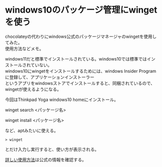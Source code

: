 # windows10のパッケージ管理にwingetを使う

chocolateyの代わりにwindows公式のパッケージマネージャのwingetを使用してみた。  
使用方法などメモ。

windows11だと標準でインストールされている。windows10では標準ではインストールされていない。  
windows10にwingetをインストールするためには、windows Insider Programに登録して、アプリケーションインストーラー  
というアプリをwindowsストアでインストールすると、同梱されているので、wingetが使えるようになる。

今回はThinkpad Yoga windows10 homeにインストール。

winget search <パッケージ名>

winget install <パッケージ名>

など、aptみたいに使える。

```
> winget
```
とだけ入力し実行すると、使い方が表示される。

[詳しい使用方法](https://docs.microsoft.com/ja-jp/windows/package-manager/winget/?msclkid=754254dcaa2711ec9d8de897d55e2bc9)は公式の情報を確認する。





